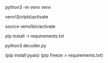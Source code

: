 python3 -m venv venv

venv\Scripts\activate

source venv/bin/activate

pip install -r requirements.txt

python3 decoder.py


(pip install pyais)
(pip freeze > requirements.txt)
